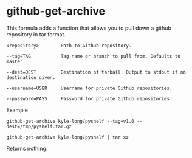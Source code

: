 github-get-archive
==================

This formula adds a function that allows you to pull down a github repository in tar format.

    <repository>        Path to Github repository.

    --tag=TAG           Tag name or branch to pull from. Defaults to master.

    --dest=DEST         Destination of tarball. Output to stdout if no destination given.

    --username=USER     Username for private Github repositories.

    --password=PASS     Password for private Github repositories.

Example

    github-get-archive kyle-long/pyshelf --tag=v1.0 --dest=/tmp/pyshelf.tar.gz

    github-get-archive kyle-long/pyshelf | tar xz

Returns nothing.


